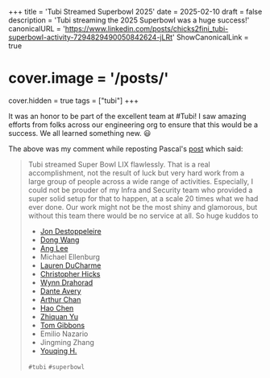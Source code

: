 +++
title = 'Tubi Streamed Superbowl 2025'
date = 2025-02-10
draft = false
description = 'Tubi streaming the 2025 Superbowl was a huge success!'
canonicalURL = 'https://www.linkedin.com/posts/chicks2fini_tubi-superbowl-activity-7294829490050842624-jLRt'
ShowCanonicalLink = true
# cover.image = '/posts/'
cover.hidden = true
tags = ["tubi"]
+++

It was an honor to be part of the excellent team at #Tubi! I saw amazing efforts
from folks across our engineering org to ensure that this would be a success. We
all learned something new. 😃

The above was my comment while reposting Pascal's
[post](https://www.linkedin.com/posts/pascal-lapoirie_tubi-superbowl-activity-7294749235550244866-YAbn) which said:

> Tubi streamed Super Bowl LIX flawlessly. That is a real accomplishment, not the result of luck but very hard work from a large group of people across a wide range of activities. 
> Especially, I could not be prouder of my Infra and Security team who provided a super solid setup for that to happen, at a scale 20 times what we had ever done. Our work might not be the most shiny and glamorous, but without this team there would be no service at all. So huge kuddos to
> * [Jon Destoppeleire](https://www.linkedin.com/in/destoppeleire/)
> * [Dong Wang](https://www.linkedin.com/in/dong-wang-83518632/)
> * [Ang Lee](https://www.linkedin.com/in/ang-lee-093b51308/?)
> * Michael Ellenburg 
> * [Lauren DuCharme](https://www.linkedin.com/in/lauren-ducharme-32971185/)
> * [Christopher Hicks](https://www.linkedin.com/in/chicks2fini/)
> * [Wynn Drahorad](https://www.linkedin.com/in/wynndrahorad/)
> * [Dante Avery](https://www.linkedin.com/in/dante-avery-9a07b519/)
> * [Arthur Chan](https://www.linkedin.com/in/arthurchan2/)
> * [Hao Chen](https://www.linkedin.com/in/zach-57383091/)
> * [Zhiquan Yu](https://www.linkedin.com/in/zhiquan-yu-7a701b97/)
> * [Tom Gibbons](https://www.linkedin.com/in/twgibbons/)
> * Emilio Nazario 
> * Jingming Zhang 
> * [Youqing H.](https://www.linkedin.com/in/hanyouqing/)
>
> `#tubi` `#superbowl`
